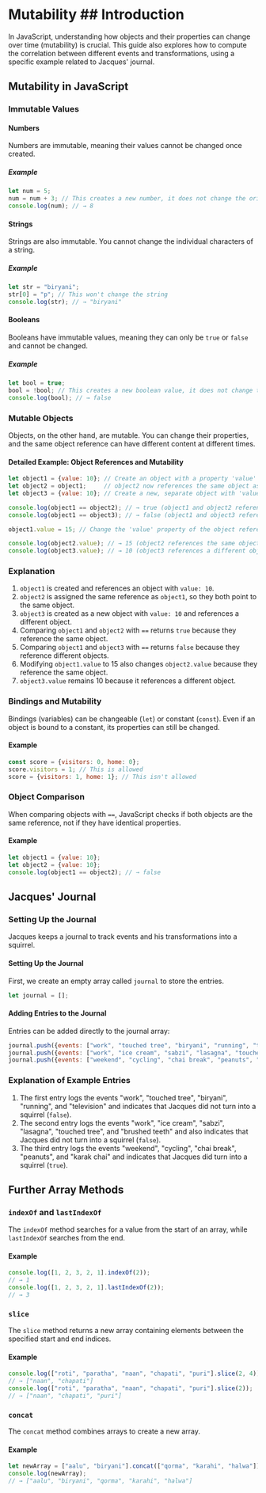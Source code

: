 
# Mutability ## Introduction


In JavaScript, understanding how objects and their properties can change over time (mutability) is crucial. This guide also explores how to compute the correlation between different events and transformations, using a specific example related to Jacques' journal.

## Mutability in JavaScript

### Immutable Values

#### Numbers
Numbers are immutable, meaning their values cannot be changed once created.

##### Example
```javascript
let num = 5;
num = num + 3; // This creates a new number, it does not change the original number
console.log(num); // → 8
```

#### Strings
Strings are also immutable. You cannot change the individual characters of a string.

##### Example
```javascript
let str = "biryani";
str[0] = "p"; // This won't change the string
console.log(str); // → "biryani"
```

#### Booleans
Booleans have immutable values, meaning they can only be `true` or `false` and cannot be changed.

##### Example
```javascript
let bool = true;
bool = !bool; // This creates a new boolean value, it does not change the original value
console.log(bool); // → false
```

### Mutable Objects
Objects, on the other hand, are mutable. You can change their properties, and the same object reference can have different content at different times.

#### Detailed Example: Object References and Mutability

```javascript
let object1 = {value: 10}; // Create an object with a property 'value' set to 10
let object2 = object1;     // object2 now references the same object as object1
let object3 = {value: 10}; // Create a new, separate object with 'value' set to 10

console.log(object1 == object2); // → true (object1 and object2 reference the same object)
console.log(object1 == object3); // → false (object1 and object3 reference different objects)

object1.value = 15; // Change the 'value' property of the object referenced by object1

console.log(object2.value); // → 15 (object2 references the same object as object1, so it sees the updated value)
console.log(object3.value); // → 10 (object3 references a different object, so its value remains unchanged)
```

### Explanation
1. `object1` is created and references an object with `value: 10`.
2. `object2` is assigned the same reference as `object1`, so they both point to the same object.
3. `object3` is created as a new object with `value: 10` and references a different object.
4. Comparing `object1` and `object2` with `==` returns `true` because they reference the same object.
5. Comparing `object1` and `object3` with `==` returns `false` because they reference different objects.
6. Modifying `object1.value` to 15 also changes `object2.value` because they reference the same object.
7. `object3.value` remains 10 because it references a different object.

### Bindings and Mutability
Bindings (variables) can be changeable (`let`) or constant (`const`). Even if an object is bound to a constant, its properties can still be changed.

#### Example
```javascript
const score = {visitors: 0, home: 0};
score.visitors = 1; // This is allowed
score = {visitors: 1, home: 1}; // This isn't allowed
```

### Object Comparison
When comparing objects with `==`, JavaScript checks if both objects are the same reference, not if they have identical properties.

#### Example
```javascript
let object1 = {value: 10};
let object2 = {value: 10};
console.log(object1 == object2); // → false
```

## Jacques' Journal

### Setting Up the Journal
Jacques keeps a journal to track events and his transformations into a squirrel.

#### Setting Up the Journal
First, we create an empty array called `journal` to store the entries.

```javascript
let journal = [];
```

#### Adding Entries to the Journal
Entries can be added directly to the journal array:

```javascript
journal.push({events: ["work", "touched tree", "biryani", "running", "television"], squirrel: false});
journal.push({events: ["work", "ice cream", "sabzi", "lasagna", "touched tree", "brushed teeth"], squirrel: false});
journal.push({events: ["weekend", "cycling", "chai break", "peanuts", "karak chai"], squirrel: true});
```

### Explanation of Example Entries
1. The first entry logs the events "work", "touched tree", "biryani", "running", and "television" and indicates that Jacques did not turn into a squirrel (`false`).
2. The second entry logs the events "work", "ice cream", "sabzi", "lasagna", "touched tree", and "brushed teeth" and also indicates that Jacques did not turn into a squirrel (`false`).
3. The third entry logs the events "weekend", "cycling", "chai break", "peanuts", and "karak chai" and indicates that Jacques did turn into a squirrel (`true`).

## Further Array Methods

### `indexOf` and `lastIndexOf`
The `indexOf` method searches for a value from the start of an array, while `lastIndexOf` searches from the end.

#### Example
```javascript
console.log([1, 2, 3, 2, 1].indexOf(2));
// → 1
console.log([1, 2, 3, 2, 1].lastIndexOf(2));
// → 3
```

### `slice`
The `slice` method returns a new array containing elements between the specified start and end indices.

#### Example
```javascript
console.log(["roti", "paratha", "naan", "chapati", "puri"].slice(2, 4));
// → ["naan", "chapati"]
console.log(["roti", "paratha", "naan", "chapati", "puri"].slice(2));
// → ["naan", "chapati", "puri"]
```

### `concat`
The `concat` method combines arrays to create a new array.

#### Example
```javascript
let newArray = ["aalu", "biryani"].concat(["qorma", "karahi", "halwa"]);
console.log(newArray);
// → ["aalu", "biryani", "qorma", "karahi", "halwa"]
```
